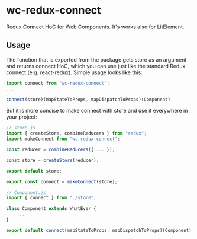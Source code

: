 # wc-redux-connect

Redux Connect HoC for Web Components. It's works also for LitElement.

## Usage

The function that is exported from the package gets store as an argument and returns connect HoC, which you can use just like the standard Redux connect (e.g. react-redux). Simple usage looks like this:

```js
import connect from "wc-redux-connect";
...

connect(store)(mapStateToProps, mapDispatchToProps)(Component)
```

But it is more concise to make connect with store and use it everywhere in your project:

```js
// store.js
import { createStore, combineReducers } from "redux";
import makeConnect from "wc-redux-connect";

const reducer = combineReducers({ ... });

const store = createStore(reducer);

export default store;

export const connect = makeConnect(store);
```

```js
// Component.js
import { connect } from "./store";

class Component extends WhatEver {
    ...
}

export default connect(mapStateToProps, mapDispatchToProps)(Component)

```
